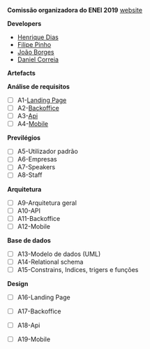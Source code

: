 **Comissão organizadora do ENEI 2019**
[website](http://enei.pt)

**Developers**
- [Henrique Dias]()
- [Filipe Pinho]()
- [João Borges]()
- [Daniel Correia]()


**Artefacts**

**Análise de requisitos**
- [ ] A1-[Landing Page](https://github.com/henrydays/ENEI2019/blob/master/artefacts/requirements/landing.pdf)
- [ ] A2-[Backoffice](https://github.com/henrydays/ENEI2019/blob/master/artefacts/requirements/backoffice.pdf)
- [ ] A3-[Api](https://github.com/henrydays/ENEI2019/blob/master/artefacts/requirements/api.pdf)
- [ ] A4-[Mobile](https://github.com/henrydays/ENEI2019/blob/master/artefacts/requirements/mobile.pdf)

**Previlégios**
- [ ] A5-Utilizador padrão
- [ ] A6-Empresas
- [ ] A7-Speakers
- [ ] A8-Staff 

**Arquitetura**
- [ ] A9-Arquitetura geral
- [ ] A10-API
- [ ] A11-Backoffice
- [ ] A12-Mobile

**Base de dados**
- [ ] A13-Modelo de dados (UML)
- [ ] A14-Relational schema
- [ ] A15-Constrains, Indices, trigers e funções
    
**Design**
- [ ] A16-Landing Page
- [ ] A17-Backoffice
- [ ] A18-Api
- [ ] A19-Mobile
    

